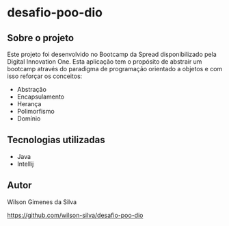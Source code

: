 # desafio-poo-dio

## Sobre o projeto

Este projeto foi desenvolvido no Bootcamp da Spread disponibilizado pela Digital Innovation One.
Esta aplicação tem o propósito de abstrair um bootcamp através do paradigma de programação orientado a objetos e com
isso reforçar os conceitos:
- Abstração
- Encapsulamento
- Herança
- Polimorfismo
- Domínio


## Tecnologias utilizadas
- Java
- Intellij

## Autor

Wilson Gimenes da Silva

https://github.com/wilson-silva/desafio-poo-dio
